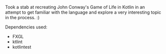Took a stab at recreating John Conway's Game of Life in Kotlin in an attempt to get familiar with the language and explore a very interesting topic in the process. :)

Dependencies used:
- FXGL
- ktlint
- kotlintest